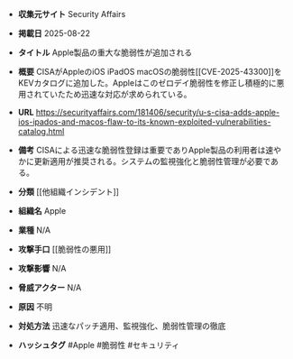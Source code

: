 - **収集元サイト**
Security Affairs

- **掲載日**
2025-08-22

- **タイトル**
Apple製品の重大な脆弱性が追加される

- **概要**
CISAがAppleのiOS iPadOS macOSの脆弱性[[CVE-2025-43300]]をKEVカタログに追加した。Appleはこのゼロデイ脆弱性を修正し積極的に悪用されていたため迅速な対応が求められている。

- **URL**
https://securityaffairs.com/181406/security/u-s-cisa-adds-apple-ios-ipados-and-macos-flaw-to-its-known-exploited-vulnerabilities-catalog.html

- **備考**
CISAによる迅速な脆弱性登録は重要でありApple製品の利用者は速やかに更新適用が推奨される。システムの監視強化と脆弱性管理が必要である。

- **分類**
[[他組織インシデント]]

- **組織名**
Apple

- **業種**
N/A

- **攻撃手口**
[[脆弱性の悪用]]

- **攻撃影響**
N/A

- **脅威アクター**
N/A

- **原因**
不明

- **対処方法**
迅速なパッチ適用、監視強化、脆弱性管理の徹底

- **ハッシュタグ**
#Apple #脆弱性 #セキュリティ
